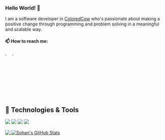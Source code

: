 ### Hello World! 👋
I am a software developer in [ColoredCow](https://coloredcow.com) who's passionate about making a positive change through programming and problem solving in a meaningful and scalable way. 

 #### 📫 How to reach me:   
  
[<img src="https://img.icons8.com/color/48/000000/linkedin.png" width="3.5%"/>](https://www.linkedin.com/in/sohan-mer-b7ab6510b/)
<a href="mailto:sohan.mer@coloredcow.com"> <img src="https://img.icons8.com/fluent/48/000000/gmail.png" width="3.5%"/> </a> 

## 🔧 Technologies & Tools
![](https://img.shields.io/badge/Editor-VScode-informational?style=flat&logo=visual-studio-code&logoColor=white&color=2bbc8a)
![](https://badges.aleen42.com/src/docker.svg)
![](https://badges.aleen42.com/src/javascript.svg)
![](https://img.shields.io/badge/Code-Laravel-informational?style=flat&logo=laravel&logoColor=white&color=2bbc8a)



<a href="https://github.com/sohanmer/sohanmer">
  <img align="center" src="https://github-readme-stats.vercel.app/api/top-langs/?username=sohanmer&hide=java,CSS,html&theme=vue&langs_count=8&layout=compact" />
</a>
<a href="https://github.com/sohanmer/sohanmer">
  <img align="center" src="https://github-readme-stats.vercel.app/api?username=;sohanmer&show_icons=true&hide=stars&line_height=27&count_private=true&theme=vue" alt="Sohan's GitHub Stats" />
</a>
<!--
**sohanmer/sohanmer** is a ✨ _special_ ✨ repository because its `README.md` (this file) appears on your GitHub profile.

Here are some ideas to get you started:

- 🔭 I’m currently working on ...
- 🌱 I’m currently learning ...
- 👯 I’m looking to collaborate on ...
- 🤔 I’m looking for help with ...
- 💬 Ask me about ...
- 📫 How to reach me: ...
- 😄 Pronouns: ...
- ⚡ Fun fact: ...
-->
